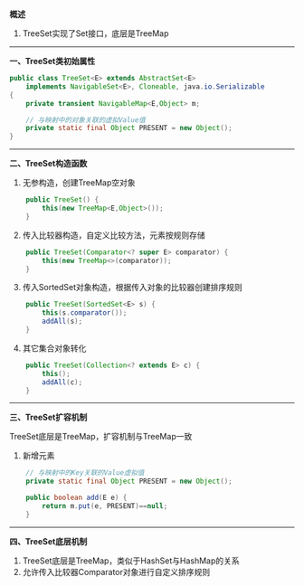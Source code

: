 **概述**

1. TreeSet实现了Set接口，底层是TreeMap

***
**一、TreeSet类初始属性**
```java
public class TreeSet<E> extends AbstractSet<E>
    implements NavigableSet<E>, Cloneable, java.io.Serializable
{
    private transient NavigableMap<E,Object> m;

    // 与映射中的对象关联的虚拟Value值
    private static final Object PRESENT = new Object();
}
```
***
**二、TreeSet构造函数**

1. 无参构造，创建TreeMap空对象
```java
    public TreeSet() {
        this(new TreeMap<E,Object>());
    }
```
2. 传入比较器构造，自定义比较方法，元素按规则存储
```java
    public TreeSet(Comparator<? super E> comparator) {
        this(new TreeMap<>(comparator));
    }
```
3. 传入SortedSet对象构造，根据传入对象的比较器创建排序规则
```java
    public TreeSet(SortedSet<E> s) {
        this(s.comparator());
        addAll(s);
    }
```
4. 其它集合对象转化
```java
	public TreeSet(Collection<? extends E> c) {
        this();
        addAll(c);
    }
```
***
**三、TreeSet扩容机制**

TreeSet底层是TreeMap，扩容机制与TreeMap一致

1. 新增元素
```java
    // 与映射中的Key关联的Value虚拟值
    private static final Object PRESENT = new Object();

    public boolean add(E e) {
        return m.put(e, PRESENT)==null;
    }
```
***
**四、TreeSet底层机制**	
1. TreeSet底层是TreeMap，类似于HashSet与HashMap的关系
2. 允许传入比较器Comparator对象进行自定义排序规则